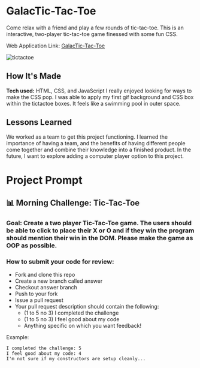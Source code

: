 # GalacTic-Tac-Toe
Come relax with a friend and play a few rounds of tic-tac-toe. This is an interactive, two-player tic-tac-toe game finessed with some fun CSS. 

Web Application Link: [GalacTic-Tac-Toe](https://galatictactoe.netlify.app/)

![tictactoe](https://user-images.githubusercontent.com/101942628/166242656-a53d94fc-339b-45da-a448-3d17c4177415.PNG)

## How It's Made

**Tech used:** HTML, CSS, and JavaScript
I really enjoyed looking for ways to make the CSS pop. I was able to apply my first gif background and CSS box within the tictactoe boxes. It feels like a swimming pool in outer space.

## Lessons Learned

We worked as a team to get this project functioning. I learned the importance of having a team, and the benefits of having different people come together and combine their knowledge into a finished product. In the future, I want to explore adding a computer player option to this project.

# Project Prompt
## 📊 Morning Challenge: Tic-Tac-Toe

### Goal: Create a two player Tic-Tac-Toe game. The users should be able to click to place their X or O and if they win the program should mention their win in the DOM. Please make the game as OOP as possible.

### How to submit your code for review:

- Fork and clone this repo
- Create a new branch called answer
- Checkout answer branch
- Push to your fork
- Issue a pull request
- Your pull request description should contain the following:
  - (1 to 5 no 3) I completed the challenge
  - (1 to 5 no 3) I feel good about my code
  - Anything specific on which you want feedback!

Example:
```
I completed the challenge: 5
I feel good about my code: 4
I'm not sure if my constructors are setup cleanly...
```
